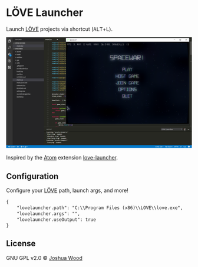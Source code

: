 # LÖVE Launcher

Launch [LÖVE](https://love2d.org/) projects via shortcut (<kbd>ALT</kbd>+<kbd>L</kbd>).

![LÖVE Launcher](https://github.com/SK83RJOSH/vscode-love-launcher/raw/master/screenshot.png)

Inspired by the [Atom](https://atom.io/) extension [love-launcher](https://github.com/footballhead/love-launcher/).


## Configuration

Configure your [LÖVE](https://love2d.org/) path, launch args, and more!

```
{
	"lovelauncher.path": "C:\\Program Files (x86)\\LOVE\\love.exe",
	"lovelauncher.args": "",
	"lovelauncher.useOutput": true
}
```

## License

GNU GPL v2.0 © [Joshua Wood](https://github.com/SK83RJOSH)